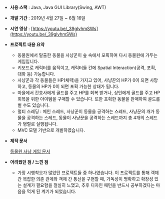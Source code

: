 - **사용 스택** : Java, Java GUI Library(Swing, AWT)
- **개발 기간** : 2019년 4월 27일 ~ 6월 16일
- **시연 영상** : [https://youtu.be/_39glvhmSWs](https://youtu.be/_39glvhmSWs)
- **프로젝트 내용 요약**
    - 동물원에서 탈출한 동물을 사냥꾼이 숲 속에서 포획하여 다시 동물원에 가두는 게임입니다.
    - 키보드로 캐릭터를 움직이고, 캐릭터들 간에 Spatial Interaction(공격, 포획, 대화 등) 가능합니다.
    - 사냥꾼과 각 동물들은 HP(체력)을 가지고 있어, 사냥꾼의 HP가 0이 되면 사망하고, 동물의 HP가 0이 되면 포획 가능한 상태가 됩니다.
    - 마을에서 간호사에게 골드를 주고 HP를 회복 받거나, 상인에게 골드를 주고 HP 회복을 위한 아이템을 구매할 수 있습니다. 또한 포획한 동물을 판매하여 골드를 벌 수도 있습니다.
    - 멀티 스레딩 : 메인 스레드, 사냥꾼이 동물을 공격하는 스레드, 사냥꾼의 개가 동물을 공격하는 스레드, 동물이 사냥꾼을 공격하는 스레드까지 총 4개의 스레드가 병렬로 실행됩니다.
    - MVC 모델 기반으로 개발하였습니다.
- **제작 문서**
    
    [동물원 사냥 게임 문서](https://www.notion.so/9e246be2ed9248cea50a936fa70c7523)
    
- **어려웠던 점 / 느낀 점**
    - 가장 시행착오가 많았던 프로젝트들 중 하나였습니다. 이 프로젝트를 통해 객체 간 복잡한 의존 관계와 객체 간 통신을 구현할 때, 가독성이 명확하고 확장성 있는 설계가 필요함을 절실히 느꼈고, 추후 디자인 패턴을 반드시 공부하겠다는 마음을 먹게 된 계기가 되었습니다.
